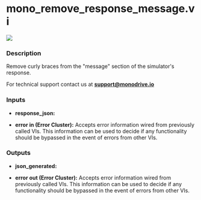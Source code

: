 # mono_remove_response_message.vi

<p class="img_container">
<img class="lg_img" src="../mono_remove_response_message.png"/>
</p>

### Description

Remove curly braces from the "message" section of the simulator's response.

For technical support contact us at <b>support@monodrive.io</b> 

### Inputs

- **response_json:**   

- **error in (Error Cluster):** Accepts error information wired from previously called VIs. This information can be used to decide if any functionality should be bypassed in the event of errors from other VIs. 

### Outputs

- **json_generated:**   

- **error out (Error Cluster):** Accepts error information wired from previously called VIs. This information can be used to decide if any functionality should be bypassed in the event of errors from other VIs. 

<p>&nbsp;</p>
